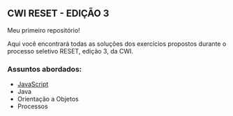 ## CWI RESET - EDIÇÃO 3

Meu primeiro repositório! 

Aqui você encontrará todas as soluções dos exercícios propostos durante o processo seletivo RESET, edição 3, da CWI.

### Assuntos abordados:

- [JavaScript](Modulo1/)
- Java
- Orientação a Objetos
- Processos
